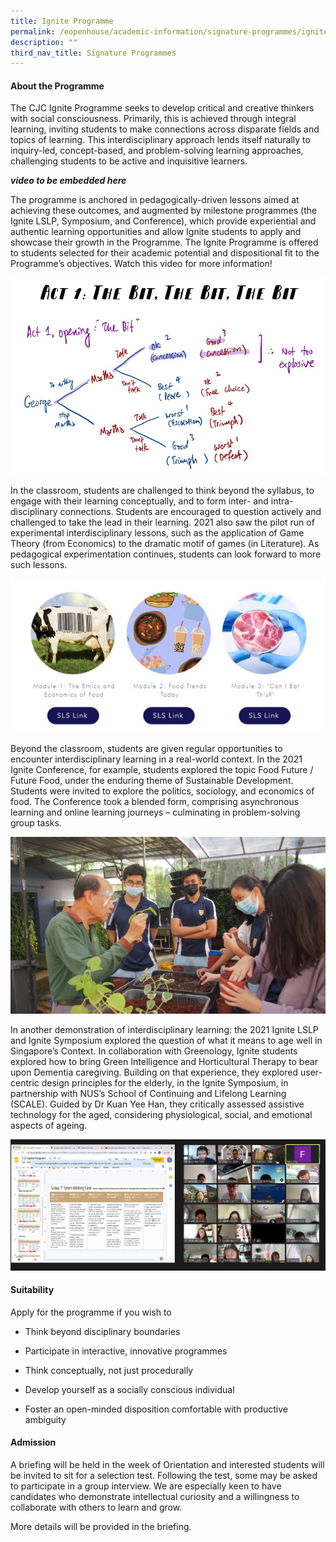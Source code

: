 ```yaml
---
title: Ignite Programme
permalink: /eopenhouse/academic-information/signature-programmes/ignite-programme/
description: ""
third_nav_title: Signature Programmes
---
```

#### **About the Programme**  

The CJC Ignite Programme seeks to develop critical and creative thinkers with social consciousness. Primarily, this is achieved through integral learning, inviting students to make connections across disparate fields and topics of learning. This interdisciplinary approach lends itself naturally to inquiry-led, concept-based, and problem-solving learning approaches, challenging students to be active and inquisitive learners. 

***video to be embedded here*** 

The programme is anchored in pedagogically-driven lessons aimed at achieving these outcomes, and augmented by milestone programmes (the Ignite LSLP, Symposium, and Conference), which provide experiential and authentic learning opportunities and allow Ignite students to apply and showcase their growth in the Programme. The Ignite Programme is offered to students selected for their academic potential and dispositional fit to the Programme’s objectives. Watch this video for more information!

![Ignite - Game Theory](/images/ignite%20-%20game%20theory.jpeg)
  

In the classroom, students are challenged to think beyond the syllabus, to engage with their learning conceptually, and to form inter- and intra-disciplinary connections. Students are encouraged to question actively and challenged to take the lead in their learning. 2021 also saw the pilot run of experimental interdisciplinary lessons, such as the application of Game Theory (from Economics) to the dramatic motif of games (in Literature). As pedagogical experimentation continues, students can look forward to more such lessons. 

![Ignite - Conference](/images/ignite%20-%20conference.jpeg)

Beyond the classroom, students are given regular opportunities to encounter interdisciplinary learning in a real-world context. In the 2021 Ignite Conference, for example, students explored the topic Food Future / Future Food, under the enduring theme of Sustainable Development. Students were invited to explore the politics, sociology, and economics of food. The Conference took a blended form, comprising asynchronous learning and online learning journeys – culminating in problem-solving group tasks. 

![Ignite - LSLP](/images/ignite%20-%20lslp.jpeg)

In another demonstration of interdisciplinary learning: the 2021 Ignite LSLP and Ignite Symposium explored the question of what it means to age well in Singapore’s Context. In collaboration with Greenology, Ignite students explored how to bring Green Intelligence and Horticultural Therapy to bear upon Dementia caregiving. Building on that experience, they explored user-centric design principles for the elderly, in the Ignite Symposium, in partnership with NUS’s School of Continuing and Lifelong Learning (SCALE). Guided by Dr Kuan Yee Han, they critically assessed assistive technology for the aged, considering physiological, social, and emotional aspects of ageing. 

![Ignite - Symposium](/images/ignite%20-%20symposium.jpeg)

#### **Suitability**

Apply for the programme if you wish to

*   Think beyond disciplinary boundaries
    
*   Participate in interactive, innovative programmes
    
*   Think conceptually, not just procedurally
    
*   Develop yourself as a socially conscious individual
    
*   Foster an open-minded disposition comfortable with productive ambiguity
    

#### **Admission**

A briefing will be held in the week of Orientation and interested students will be invited to sit for a selection test. Following the test, some may be asked to participate in a group interview. We are especially keen to have candidates who demonstrate intellectual curiosity and a willingness to collaborate with others to learn and grow. 

More details will be provided in the briefing.